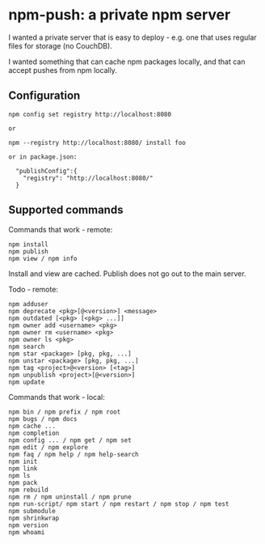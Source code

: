 # npm-push: a private npm server

I wanted a private server that is easy to deploy - e.g. one that uses regular files for storage (no CouchDB).

I wanted something that can cache npm packages locally, and that can accept pushes from npm locally.

## Configuration

    npm config set registry http://localhost:8080

    or

    npm --registry http://localhost:8080/ install foo

    or in package.json:

      "publishConfig":{
        "registry": "http://localhost:8080/"
      }


## Supported commands

Commands that work - remote:

    npm install
    npm publish
    npm view / npm info

Install and view are cached.
Publish does not go out to the main server.

Todo - remote:

    npm adduser
    npm deprecate <pkg>[@<version>] <message>
    npm outdated [<pkg> [<pkg> ...]]
    npm owner add <username> <pkg>
    npm owner rm <username> <pkg>
    npm owner ls <pkg>
    npm search
    npm star <package> [pkg, pkg, ...]
    npm unstar <package> [pkg, pkg, ...]
    npm tag <project>@<version> [<tag>]
    npm unpublish <project>[@<version>]
    npm update

Commands that work - local:

    npm bin / npm prefix / npm root
    npm bugs / npm docs
    npm cache ...
    npm completion
    npm config ... / npm get / npm set
    npm edit / npm explore
    npm faq / npm help / npm help-search
    npm init
    npm link
    npm ls
    npm pack
    npm rebuild
    npm rm / npm uninstall / npm prune
    npm run-script/ npm start / npm restart / npm stop / npm test
    npm submodule
    npm shrinkwrap
    npm version
    npm whoami

